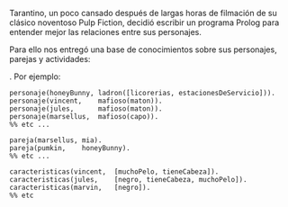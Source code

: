 Tarantino, un poco cansado después de largas horas de filmación de su clásico noventoso Pulp Fiction, decidió escribir un programa Prolog para entender mejor las relaciones entre sus personajes. 

Para ello nos entregó una base de conocimientos sobre sus personajes, parejas y actividades:

. Por ejemplo:

```
personaje(honeyBunny, ladron([licorerias, estacionesDeServicio])).
personaje(vincent,    mafioso(maton)).
personaje(jules,      mafioso(maton)).
personaje(marsellus,  mafioso(capo)).
%% etc ...

pareja(marsellus, mia).
pareja(pumkin,    honeyBunny).
%% etc ...

caracteristicas(vincent,  [muchoPelo, tieneCabeza]).
caracteristicas(jules,    [negro, tieneCabeza, muchoPelo]).
caracteristicas(marvin,   [negro]).
%% etc
```